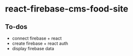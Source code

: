 # react-firebase-cms-food-site

## To-dos

- connect firebase + react
- create firebase + react auth
- display firebase data
